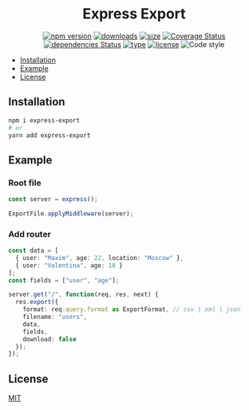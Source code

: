 <h1 align="center">Express Export</h1>

<div align="center">

[![npm version](https://badge.fury.io/js/express-export.svg)](https://badge.fury.io/js/express-export)
[![downloads](https://img.shields.io/npm/dm/express-export.svg)](https://www.npmjs.com/package/express-export)
[![size](https://img.shields.io/bundlephobia/minzip/express-export)](https://bundlephobia.com/result?p=express-export)
[![Coverage Status](https://img.shields.io/codecov/c/github/muzikanto/express-export/master.svg)](https://codecov.io/gh/muzikanto/express-export/branch/master)
[![dependencies Status](https://david-dm.org/express-export/status.svg)](https://david-dm.org/express-export)
[![type](https://badgen.net/npm/types/express-export)](https://badgen.net/npm/types/express-export)
[![license](https://img.shields.io/badge/license-MIT-blue.svg)](https://github.com/muzikanto/express-export/blob/master/LICENSE)
![Code style](https://img.shields.io/badge/code_style-prettier-ff69b4.svg)

</div>

<!-- TOC -->

- [Installation](#installation)
- [Example](#example)
- [License](#license)

<!-- /TOC -->

## Installation

```sh
npm i express-export
# or
yarn add express-export
```

## Example

### Root file

```typescript jsx
const server = express();

ExportFile.applyMiddleware(server);
```

### Add router

```typescript jsx
const data = [
  { user: "Maxim", age: 22, location: "Moscow" },
  { user: "Valentina", age: 18 }
];
const fields = ["user", "age"];

server.get("/", function(req, res, next) {
  res.export({
    format: req.query.format as ExportFormat, // csv | xml | json
    filename: "users",
    data,
    fields,
    download: false
  });
});
```

## License

[MIT](LICENSE)
